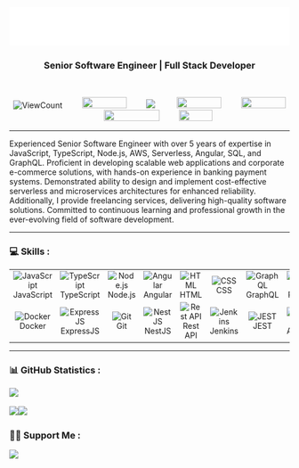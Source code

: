 <div align="center">
   <img src="https://raw.githubusercontent.com/Bhupi2508/Bhupi2508/master/bhupi.gif"/>
  
   ### Senior Software Engineer | Full Stack Developer
   <br>
   <p align="center"> 
      <p align="center">
       <img alt="ViewCount" src="https://views.whatilearened.today/views/github/Bhupi2508/github-clone-count-badge.svg"> &nbsp;&nbsp;&nbsp;&nbsp;&nbsp;&nbsp;&nbsp; <a href="http://bhupi2508.netlify.app/"><img src="https://img.shields.io/badge/portfolio-1A2C34?style=for-the-badge&logo=prettier&logoColor=F7BA3E" width="80" height="20" /></a>  &nbsp;&nbsp;&nbsp;&nbsp;&nbsp;&nbsp;&nbsp; <a href="mailto:bhupendrasingh.ec18@gmail.com"><img src="https://img.shields.io/badge/Email-me-red" /></a>  &nbsp;&nbsp;&nbsp;&nbsp;&nbsp;&nbsp;&nbsp;&nbsp; <a href="https://www.twitter.com/bhupi2508"><img src="https://img.shields.io/badge/Twitter-1DA1F2?style=for-the-badge&logo=twitter&logoColor=white" width="80" height="20" /></a>  &nbsp;&nbsp;&nbsp;&nbsp;&nbsp;&nbsp;&nbsp; <a href="https://www.linkedin.com/in/bhupi2508"><img src="https://img.shields.io/badge/LinkedIn-0077B5?style=for-the-badge&logo=linkedin&logoColor=white" width="80" height="20" /></a>  &nbsp;&nbsp;&nbsp;&nbsp;&nbsp;&nbsp;&nbsp; <a href="https://www.stackoverflow.com/users/11480540/bhupendra-singh"><img src="https://img.shields.io/badge/Stack Overflow-FE7A16?style=for-the-badge&logo=stack-overflow&logoColor=white" width="100" height="20" /></a> &nbsp;&nbsp;&nbsp;&nbsp;&nbsp;&nbsp;&nbsp;  <a href="https://www.github.com/bhupi2508"><img src="https://img.shields.io/badge/GitHub-100000?style=for-the-badge&logo=github&logoColor=white" width="60" height="20" /></a>  
   </p>
   </p>
</div>
<div align="center">
   <hr>
   <div align="left">
      Experienced Senior Software Engineer with over 5 years of expertise in JavaScript, TypeScript, Node.js, AWS, Serverless, Angular, SQL, and GraphQL. Proficient in developing scalable web applications and corporate e-commerce solutions, with hands-on experience in banking payment systems. Demonstrated ability to design and implement cost-effective serverless and microservices architectures for enhanced reliability. Additionally, I provide freelancing services, delivering high-quality software solutions. Committed to continuous learning and professional growth in the ever-evolving field of software development.
   </div>
   <hr>
</div>


### 💻 Skills :

<table>  
  <tr>  
    <td align="center" width="96">  
      <img src="https://techstack-generator.vercel.app/js-icon.svg" alt="JavaScript" width="50" height="50" /><br> JavaScript 
    </td>  
    <td align="center" width="96">  
      <img src="https://techstack-generator.vercel.app/ts-icon.svg" alt="TypeScript" width="50" height="50" /><br> TypeScript 
    </td>  
    <td align="center" width="96">  
      <img src="https://skillicons.dev/icons?i=nodejs" alt="Node.js" width="50" height="50" /><br> Node.js 
    </td>  
    <td align="center" width="96">  
      <img src="https://skillicons.dev/icons?i=angular" alt="Angular" width="50" height="50" /><br> Angular 
    </td>  
    <td align="center" width="96">  
      <img src="https://skillicons.dev/icons?i=html" alt="HTML" width="50" height="50" /><br> HTML 
    </td>  
    <td align="center" width="96">  
      <img src="https://skillicons.dev/icons?i=css" alt="CSS" width="50" height="50" /><br> CSS 
    </td>  
    <td align="center" width="96">  
      <img src="https://techstack-generator.vercel.app/graphql-icon.svg" alt="GraphQL" width="50" height="50" /><br> GraphQL 
    </td>  
    <td align="center" width="96">  
      <img src="https://techstack-generator.vercel.app/react-icon.svg" alt="React" width="50" height="50" /><br> React 
    </td>  
    <td align="center" width="96">  
      <img src="https://skillicons.dev/icons?i=postgres" alt="PostgreSQL" width="50" height="50" /><br> PostgreSQL 
    </td>  
    <td align="center" width="96">  
      <img src="https://techstack-generator.vercel.app/aws-icon.svg" alt="AWS" width="50" height="50" /><br> AWS 
    </td>  
     <td align="center" width="96">  
     <img src="https://skillicons.dev/icons?i=redux" alt="Redux" width="50" height="50" /><br> Redux 
    </td>  
  </tr>  
  <tr>  
    <td align="center" width="96">  
      <img src="https://techstack-generator.vercel.app/docker-icon.svg" alt="Docker" width="50" height="50" /><br> Docker 
    </td>  
    <td align="center" width="96">  
      <img src="https://skillicons.dev/icons?i=express" alt="ExpressJS" width="50" height="50" /><br> ExpressJS 
    </td>  
    <td align="center" width="96">  
      <img src="https://skillicons.dev/icons?i=git" alt="Git" width="50" height="50" /><br> Git 
    </td>  
    <td align="center" width="96">  
      <img src="https://skillicons.dev/icons?i=nestjs" alt="NestJS" width="50" height="50" /><br> NestJS 
    </td>  
    <td align="center" width="96">  
      <img src="https://techstack-generator.vercel.app/restapi-icon.svg" alt="Rest API" width="50" height="50" /><br> Rest API 
    </td>  
    <td align="center" width="96">  
      <img src="https://skillicons.dev/icons?i=jenkins" alt="Jenkins" width="50" height="50" /><br> Jenkins 
    </td>  
    <td align="center" width="96">  
      <img src="https://skillicons.dev/icons?i=jest" alt="JEST" width="50" height="50" /><br> JEST 
    </td>  
    <td align="center" width="96">  
      <img src="https://skillicons.dev/icons?i=apollo" alt="Apollo" width="50" height="50" /><br> Apollo 
    </td>  
    <td align="center" width="96">  
      <img src="https://skillicons.dev/icons?i=kubernetes" alt="Kubernetes" width="50" height="50" /><br> Kubernetes 
    </td>  
    <td align="center" width="96">  
      <img src="https://skillicons.dev/icons?i=nginx" alt="Nginx" width="50" height="50" /><br> Nginx 
    </td>  
    <td align="center" width="96">  
      <img src="https://skillicons.dev/icons?i=mongodb" alt="MongoDB" width="50" height="50" /><br> MongoDB 
    </td>  
  </tr>  
</table>
<hr>


  
###  📊 GitHub Statistics :

<a href="http://www.github.com/bhupi2508"><img src="http://github-profile-summary-cards.vercel.app/api/cards/profile-details?username=Bhupi2508&theme=blue_green" /></a>

<a href="http://www.github.com/bhupi2508"><img src="http://github-profile-summary-cards.vercel.app/api/cards/repos-per-language?username=Bhupi2508&theme=blue_green" /></a><a href="http://www.github.com/bhupi2508"><img src="http://github-profile-summary-cards.vercel.app/api/cards/stats?username=Bhupi2508&theme=blue_green"/></a>

### 🙋‍♂️ Support Me :

<a href="https://www.buymeacoffee.com/bhupi2508"><img src="https://cdn.buymeacoffee.com/buttons/v2/default-yellow.png" width="200" /></a>
